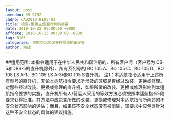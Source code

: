 ```yaml
---
layout: post
amendno: 39-6792
cadno: CAD2010-B105-03
title: 检查/更换主旋翼叶片防腐罩
date: 2010-10-22 00:00:00 +0800
effdate: 2010-10-23 00:00:00 +0800
tag: B105
categories: 民航华北地区管理局适航审定处
author: 宗捷
---
```


##适用范围:
本指令适用于在中华人民共和国注册的、所有客户号（客户号为 CB-5和DBS-5的直升机除外）、所有系列号的 BO 105 A、BO 105 C、BO 105 D、BO 105 LS A-1、BO 105 LS A-3和BO 105 S直升机。
注1：本适航指令适用于上述所有型号的直升机，无论本适航指令要求所涉及的区域是否经过改装、更换或修理。对那些经过改装、更换或修理的直升机，如果所做的改装、更换或修理影响到本适航指令要求的实施，直升机所有人/营运人采用的等效方法必须按照本适航指令E段要求获得批准。其方法中应包含所做的改装、更换或修理对本适航指令所阐述的不安全状态影响的评估；而且，如果该不安全状态没有被消除，其要求中应包含针对这种不安全状态的具体的建议措施。


